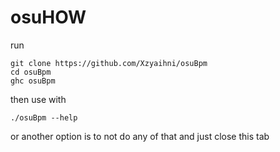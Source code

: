 # osuHOW

run
```
git clone https://github.com/Xzyaihni/osuBpm
cd osuBpm
ghc osuBpm
```


then use with
```
./osuBpm --help
```

or another option is to not do any of that and just close this tab
